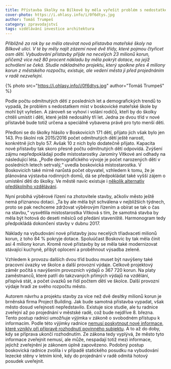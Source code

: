 ```yaml
---
title: Přístavba školky na Bílkově by měla vyřešit problém s nedostatkem míst
cover-photo: https://i.ohlasy.info/i/0f6dtys.jpg
author: Tomáš Trumpeš
category: zpravodajství
tags: vzdělávání investice architektura
---
```


*Přibližně za rok by se měla otevírat nová přístavba mateřské školy na Bílkově ulici. V té by měly najít zázemí nové dvě třídy, které pojmou čtyřicet osm dětí. Vybudování přístavby přijde na necelých 23 milionů korun, přičemž více než 80 procent nákladu by měla pokrýt dotace, na jejíž schválení se čeká. Studie nákladného projektu, který spolkne přes 4 miliony korun z městského rozpočtu, existuje, ale vedení města ji před projednáním v radě nezveřejní.*

{% photo src="https://i.ohlasy.info/i/0f6dtys.jpg" author="Tomáš Trumpeš" %}

Podle počtu odmítnutých dětí z posledních let a demografických trendů to vypadá, že problém s nedostatkem míst v boskovické mateřské škole by mohl být vyřešen. A zároveň se vyhoví i volání rodičů, kteří by do školky chtěli umístit i děti, které ještě nedosáhly tří let. Jedna ze dvou tříd v nové přístavbě bude totiž určena a speciálně vybavena právě pro tyto menší děti.

Předloni se do školky hlásilo v Boskovicích 171 dětí, přijato jich však bylo jen 143. Pro školní rok 2015/2016 počet odmítnutých dětí ještě narostl, konkrétně jich bylo 57. Avšak 10 z nich bylo dodatečně přijato. Kapacita nové přístavby tak skoro přesně počtu odmítnutých dětí odpovídá. Zvýšení zájmu nepředpokládají podle místostarostky Jaromíry Vítkové ani odhady na následující léta. „Podle demografického vývoje je počet narozených dětí v posledních letech setrvalý,“ uvedla boskovická místostarostka. V Boskovicích také mírně narůstá počet obyvatel, vzhledem k tomu, že je plánována výstavba rodinných domů, dá se předpokládat také vyšší zájem o umístění dětí do školky. Ve městě navíc existuje i [několik alternativ předškolního vzdělávání](/clanky/2016/02/lesni-skolky.html).

Nyní probíhá výběrové řízení na zhotovitele stavby, ačkoliv město ještě nemá přiznanou dotaci. „Ta by ale měla být schválena v nejbližších týdnech, proto se pak nechceme zdržovat výběrovým řízením a obírat se tak o čas na stavbu,“ vysvětlila místostarostka Vítková s tím, že samotná stavba by měla být hotová do deseti měsíců od předání staveniště. Harmonogram tedy předpokládá dokončení stavby v dubnu 2017.

Náklady na vybudování nové přístavby jsou necelých třiadvaceti milionů korun, z toho 84 % pokryje dotace. Spoluúčast Boskovic by tak měla činit asi 4 miliony korun. Kromě nové přístavby by se měla také modernizovat stávající kuchyně, přibýt oplocení a proběhnout výsadba zeleně.

Vzhledem k provozu dalších dvou tříd budou muset být navýšeny také pracovní úvazky ve školce a další provozní výdaje. Celkově projektový záměr počítá s navýšením provozních výdajů o 367 720 korun. Na platy zaměstnanců, které patří do takzvaných přímých výdajů na vzdělání, přispívá stát, a počet úvazků se řídí počtem dětí ve školce. Další provozní výdaje hradí ze svého rozpočtu město.

Autorem návrhu a projektu stavby za více než dvě desítky milionů korun je brněnská firma Project Building. Jak bude samotná přístavba vypadat, však město dosud veřejnosti nepředstavilo. Existuje sice studie, ale tu radnice zveřejní až po projednání v městské radě, což bude nejdříve 8. března. Tento postup radnici umožňuje výjimka v zákoně o svobodném přístupu k informacím. Podle této výjimky radnice [nemusí poskytnout nové informace, které vznikly při přípravě rozhodnutí povinného subjektu](http://frankbold.org/poradna/kategorie/pravo-na-informace/rada/kompletni-pruvodce-pravem-na-informace). A to až do doby, kdy se příprava ukončí rozhodnutím. Ze zákona tedy vyplývá, že město tyto informace zveřejnit nemusí, ale může, nespadají totiž mezi informace, jejichž zveřejnění je zákonem úplně zapovězeno. Podobný postup boskovická radnice zvolila i v případě statického posudku na vybudování lezecké stěny v letním kině, kdy do projednání v radě odmítá hotový posudek uveřejnit.
